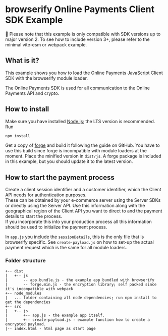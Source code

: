 # browserify Online Payments Client SDK Example

🚨 Please note that this example is only compatible with SDK versions up to major version 2.
To see how to include version 3+, please refer to the minimal vite-esm or webpack example.

## What is it?

This example shows you how to load the Online Payments JavaScript Client SDK with the browserify module loader.

The Online Payments SDK is used for all communication to the Online Payments API and crypto.

## How to install

Make sure you have installed [Node.js](https://nodejs.org/en/); the LTS version is recommended. Run

```bash
npm install
```

Get a copy of [forge](https://github.com/digitalbazaar/forge/) and build it following the guide on GitHub. 
You have to use this build since forge is incompatible with module loaders at the moment.
Place the minified version in `dist/js`. A forge package is included in this example, but you should update it to the latest version.

## How to start the payment process

Create a client session identifier and a customer identifier, which the Client API needs for authentication purposes.  
These can be obtained by your e-commerce server using the Server SDKs or directly using the Server API. 
Use this information along with the geographical region of the Client API you want to direct to and the payment details to start the process.  
If you incorporate this into your production process all this information should be used to initialize the payment process.

In `app.js` you include the `sessionDetails`, this is the only file that is browserify specific. 
See `create-payload.js` on how to set-up the actual payment request which is the same for all module loaders.

### Folder structure

```
+-- dist
|   +-- js
|       -- app.bundle.js - the example app bundled with browserify
|       -- forge.min.js - the encryption library; self packed since it's incompatible with webpack
+-- node_modules
|   ... folder containing all node dependencies; run npm install to get the dependencies
+-- src
|   +-- js
|       +-- app.js - the example app itself.
|       +-- create-payload.js - example function how to create a encrypted payload.
|-- index.html - html page as start page
```
